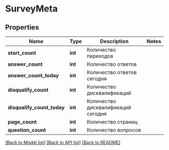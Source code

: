 # SurveyMeta

## Properties
Name | Type | Description | Notes
------------ | ------------- | ------------- | -------------
**start_count** | **int** | Количество переходов | 
**answer_count** | **int** | Количество ответов | 
**answer_count_today** | **int** | Количество ответов сегодня | 
**disqualify_count** | **int** | Количество дисквалификаций | 
**disqualify_count_today** | **int** | Количество дисквалификаций сегодня | 
**page_count** | **int** | Количество страниц | 
**question_count** | **int** | Количество вопросов | 

[[Back to Model list]](../README.md#documentation-for-models) [[Back to API list]](../README.md#documentation-for-api-endpoints) [[Back to README]](../README.md)


